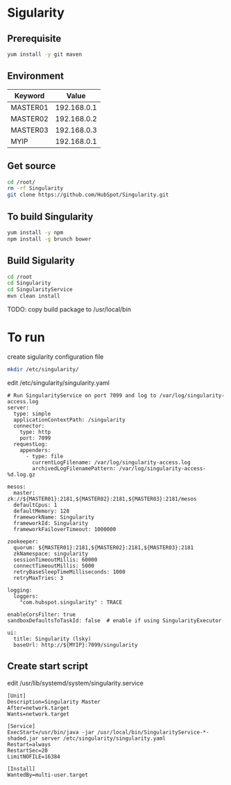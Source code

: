 # Sigularity

## Prerequisite

~~~bash
yum install -y git maven
~~~

## Environment

Keyword | Value
---- | ----
MASTER01 | 192.168.0.1
MASTER02 | 192.168.0.2
MASTER03 | 192.168.0.3
MYIP | 192.168.0.1
 
## Get source

~~~bash
cd /root/
rm -rf Singularity
git clone https://github.com/HubSpot/Singularity.git
~~~

## To build Singularity

~~~bash
yum install -y npm
npm install -g brunch bower
~~~

## Build Sigularity

~~~bash
cd /root
cd Singularity
cd SingularityService
mvn clean install
~~~

TODO:
copy build package to /usr/local/bin


# To run

create sigularity configuration file

~~~bash
mkdir /etc/singularity/
~~~

edit /etc/singularity/singularity.yaml

~~~text
# Run SingularityService on port 7099 and log to /var/log/singularity-access.log
server:
  type: simple
  applicationContextPath: /singularity
  connector:
    type: http
    port: 7099
  requestLog:
    appenders:
      - type: file
        currentLogFilename: /var/log/singularity-access.log
        archivedLogFilenamePattern: /var/log/singularity-access-%d.log.gz

mesos:
  master: zk://${MASTER01}:2181,${MASTER02}:2181,${MASTER03}:2181/mesos
  defaultCpus: 1
  defaultMemory: 128
  frameworkName: Singularity
  frameworkId: Singularity
  frameworkFailoverTimeout: 1000000

zookeeper:
  quorum: ${MASTER01}:2181,${MASTER02}:2181,${MASTER03}:2181
  zkNamespace: singularity
  sessionTimeoutMillis: 60000
  connectTimeoutMillis: 5000
  retryBaseSleepTimeMilliseconds: 1000
  retryMaxTries: 3

logging:
  loggers:
    "com.hubspot.singularity" : TRACE

enableCorsFilter: true
sandboxDefaultsToTaskId: false  # enable if using SingularityExecutor

ui:
  title: Singularity (lsky)
  baseUrl: http://${MYIP}:7099/singularity
~~~

## Create start script

edit /usr/lib/systemd/system/singularity.service

~~~
[Unit]
Description=Singularity Master
After=network.target
Wants=network.target

[Service]
ExecStart=/usr/bin/java -jar /usr/local/bin/SingularityService-*-shaded.jar server /etc/singularity/singularity.yaml
Restart=always
RestartSec=20
LimitNOFILE=16384

[Install]
WantedBy=multi-user.target
~~~
